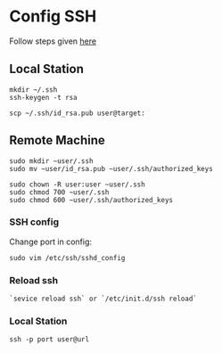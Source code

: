 # Config SSH

Follow steps given [here](http://articles.slicehost.com/2010/10/18/ubuntu-maverick-setup-part-1)

## Local Station

    mkdir ~/.ssh
    ssh-keygen -t rsa

    scp ~/.ssh/id_rsa.pub user@target:

## Remote Machine
    
    sudo mkdir ~user/.ssh
    sudo mv ~user/id_rsa.pub ~user/.ssh/authorized_keys

    sudo chown -R user:user ~user/.ssh
    sudo chmod 700 ~user/.ssh
    sudo chmod 600 ~user/.ssh/authorized_keys

### SSH config
    
Change port in config:

    sudo vim /etc/ssh/sshd_config 

### Reload ssh
    `sevice reload ssh` or `/etc/init.d/ssh reload` 

### Local Station

    ssh -p port user@url

